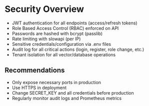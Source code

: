 # Security Overview

- JWT authentication for all endpoints (access/refresh tokens)
- Role Based Access Control (RBAC) enforced on API
- Passwords are hashed with bcrypt (passlib)
- Rate limiting with slowapi (per IP)
- Sensitive credentials/configuration via .env files
- Audit log for all critical actions (login, register, role change, etc.)
- Tenant isolation for all vector/database operations

## Recommendations

- Only expose necessary ports in production
- Use HTTPS in deployment
- Change SECRET_KEY and all credentials before production
- Regularly monitor audit logs and Prometheus metrics
```